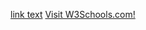 
<a href="https://public.tableau.com/profile/fengshou.liang#!/vizhome/toronto_crime/Dashboard1">link text</a>
<a href="https://www.w3schools.com/">Visit W3Schools.com!</a>
